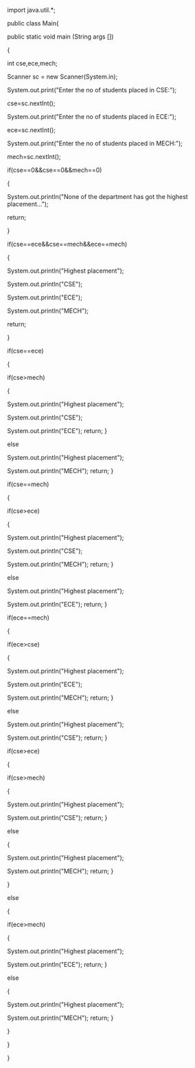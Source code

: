 import java.util.*;

public class Main{

public static void main (String args [])

{

int cse,ece,mech;

Scanner sc = new Scanner(System.in);

System.out.print("Enter the no of students placed in CSE:");

cse=sc.nextInt();

System.out.print("Enter the no of students placed in ECE:");

ece=sc.nextInt();

System.out.print("Enter the no of students placed in MECH:");

mech=sc.nextInt();

if(cse==0&&cse==0&&mech==0)

{

System.out.println("None of the department has got the highest placement...");

return;

}

if(cse==ece&&cse==mech&&ece==mech)

{

System.out.println("Highest placement");

System.out.println("CSE");

System.out.println("ECE");

System.out.println("MECH");

return;

}

if(cse==ece)

{

if(cse>mech)

{

System.out.println("Highest placement");

System.out.println("CSE");

System.out.println("ECE");
return;
}

else

System.out.println("Highest placement");

System.out.println("MECH");
return;
}

if(cse==mech)

{

if(cse>ece)

{

System.out.println("Highest placement");

System.out.println("CSE");

System.out.println("MECH");
return;
}

else

System.out.println("Highest placement");

System.out.println("ECE");
return;
}

if(ece==mech)

{

if(ece>cse)

{

System.out.println("Highest placement");

System.out.println("ECE");

System.out.println("MECH");
return;
}

else

System.out.println("Highest placement");

System.out.println("CSE");
return;
}

if(cse>ece)

{

if(cse>mech)

{

System.out.println("Highest placement");

System.out.println("CSE");
return;
}

else

{

System.out.println("Highest placement");

System.out.println("MECH");
return;
}

}

else

{

if(ece>mech)

{

System.out.println("Highest placement");

System.out.println("ECE");
return;
}

else

{

System.out.println("Highest placement");

System.out.println("MECH");
return;
}

}

}

}
